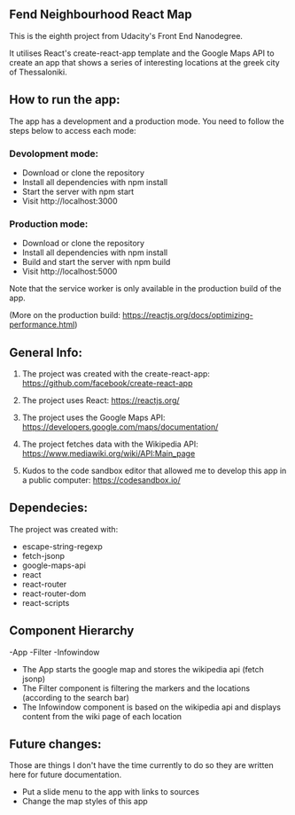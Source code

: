 ## Fend Neighbourhood React Map

This is the eighth project from Udacity's Front End Nanodegree.

It utilises React's create-react-app template and the Google Maps API to create an app that shows a series of interesting locations at the greek city of Thessaloniki.

## How to run the app:

The app has a development and a production mode. You need to follow the steps below to access each mode:

### Devolopment mode:
- Download or clone the repository
- Install all dependencies with npm install
- Start the server with npm start
- Visit http://localhost:3000

### Production mode:
- Download or clone the repository
- Install all dependencies with npm install
- Build and start the server with npm build
- Visit http://localhost:5000

Note that the service worker is only available in the production build of the app.

(More on the production build: https://reactjs.org/docs/optimizing-performance.html)

## General Info:

1) The project was created with the create-react-app: https://github.com/facebook/create-react-app

2) The project uses React: https://reactjs.org/

3) The project uses the Google Maps API: https://developers.google.com/maps/documentation/

4) The project fetches data with the Wikipedia API: https://www.mediawiki.org/wiki/API:Main_page

5) Kudos to the code sandbox editor that allowed me to develop this app in a public computer: https://codesandbox.io/

## Dependecies:

The project was created with:
- escape-string-regexp
- fetch-jsonp
- google-maps-api
- react
- react-router
- react-router-dom
- react-scripts

## Component Hierarchy

-App
    -Filter 
    -Infowindow 

- The App starts the google map and stores the wikipedia api (fetch jsonp)
- The Filter component is filtering the markers and the locations (according to the search bar)
- The Infowindow component is based on the wikipedia api and displays content from the wiki page of each location

## Future changes:

Those are things I don't have the time currently to do so they are written here for future documentation.

- Put a slide menu to the app with links to sources
- Change the map styles of this app
